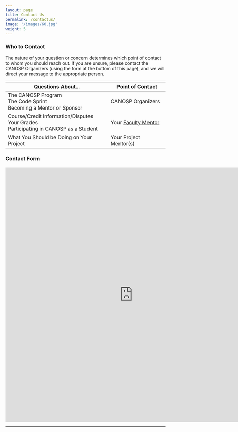 ```yaml
---
layout: page
title: Contact Us
permalink: /contactus/
image: '/images/60.jpg'
weight: 5
---
```


### Who to Contact
The nature of your question or concern determines which point of contact to whom you should reach out.  If you are unsure, please contact the CANOSP Organizers (using the form at the bottom of this page), and we will direct your message to the appropriate person.

| Questions About... | Point of Contact |
|----------------------------|------------------|
| The CANOSP Program <br /> The Code Sprint <br /> Becoming a Mentor or Sponsor | CANOSP Organizers |
| Course/Credit Information/Disputes <br /> Your Grades <br /> Participating in CANOSP as a Student | Your [Faculty Mentor](/faculty) |
| What You Should be Doing on Your Project | Your Project Mentor(s) |


### Contact Form
<iframe src="https://docs.google.com/forms/d/e/1FAIpQLSddGk53-FHIUbhydczsPfygeO3grF2wyCcyF8E8VLsNWZBphA/viewform?embedded=true" width="800" height="800" frameborder="0" marginheight="0" marginwidth="0">Loading…</iframe>

***

